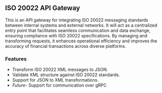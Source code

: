 ## ISO 20022 API Gateway
This is an API gateway for integrating ISO 20022 messaging standards between internal systems and external networks. 
It will act as a centralized entry point that facilitates seamless communication and data exchange, ensuring compliance with ISO 20022 specifications. 
By managing and transforming requests, it enhances operational efficiency and improves the accuracy of financial transactions across diverse platforms.

### Features

- Transform ISO 20022 XML messages to JSON.
- Validate XML structure against ISO 20022 standards.
- Support for JSON to XML transformations.
- *Future-* Support for communication over gRPC
